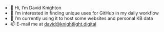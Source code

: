 - 👋 Hi, I’m David Knighton
- 👀 I’m interested in finding unique uses for GitHub in my daily workflow
- 🌱 I’m currently using it to host some websites and personal KB data
- 📫 E-mail me at david@knightlight.digital

<!---
knightlightdigital/knightlightdigital is a ✨ special ✨ repository because its `README.md` (this file) appears on your GitHub profile.
You can click the Preview link to take a look at your changes.
--->
